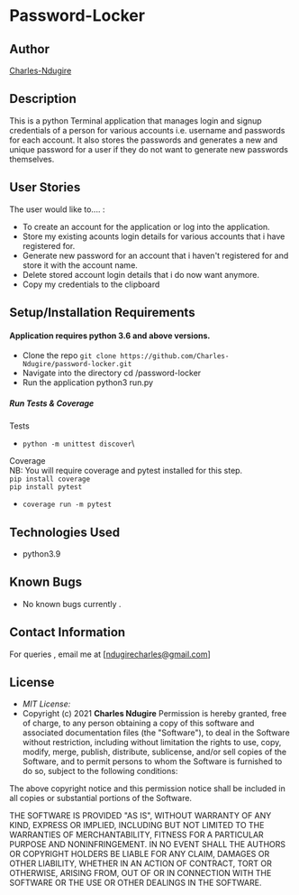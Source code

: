 # Password-Locker

## Author

[Charles-Ndugire](https://github.com/Charles-Ndugire)

## Description

This is a python Terminal application that manages login and signup credentials of a person for various accounts i.e. username and passwords for each account. It also stores the passwords and generates a new and unique password for a user if they do not want to generate new passwords  themselves.


## User Stories
The user would like to.... :
* To create an account for the application or log into the application.
* Store my existing acounts login details for various accounts that i have registered for.
* Generate new password for an account that i haven't registered for and store it with the account name.   
* Delete stored account login details that i do now want anymore.
* Copy my credentials to the clipboard


## Setup/Installation Requirements


#### Application requires python 3.6 and above versions. 
* Clone the repo `git clone https://github.com/Charles-Ndugire/password-locker.git`
* Navigate into the directory cd /password-locker
* Run the application python3 run.py

##### Run Tests & Coverage

Tests
* `python -m unittest discover`\

Coverage\
NB: You will require coverage and pytest installed for this step.\
`pip install coverage`\
`pip install pytest`
* `coverage run -m pytest`

## Technologies Used

* python3.9

## Known Bugs
* No known bugs currently .
## Contact Information 

For queries ,  email me at [ndugirecharles@gmail.com]

## License
* *MIT License:*
* Copyright (c) 2021 **Charles Ndugire**
Permission is hereby granted, free of charge, to any person obtaining a copy
of this software and associated documentation files (the "Software"), to deal
in the Software without restriction, including without limitation the rights
to use, copy, modify, merge, publish, distribute, sublicense, and/or sell
copies of the Software, and to permit persons to whom the Software is
furnished to do so, subject to the following conditions:

The above copyright notice and this permission notice shall be included in all
copies or substantial portions of the Software.

THE SOFTWARE IS PROVIDED "AS IS", WITHOUT WARRANTY OF ANY KIND, EXPRESS OR
IMPLIED, INCLUDING BUT NOT LIMITED TO THE WARRANTIES OF MERCHANTABILITY,
FITNESS FOR A PARTICULAR PURPOSE AND NONINFRINGEMENT. IN NO EVENT SHALL THE
AUTHORS OR COPYRIGHT HOLDERS BE LIABLE FOR ANY CLAIM, DAMAGES OR OTHER
LIABILITY, WHETHER IN AN ACTION OF CONTRACT, TORT OR OTHERWISE, ARISING FROM,
OUT OF OR IN CONNECTION WITH THE SOFTWARE OR THE USE OR OTHER DEALINGS IN THE
SOFTWARE.

